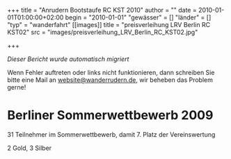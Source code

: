 +++
title = "Anrudern Bootstaufe RC KST 2010"
author = ""
date = 2010-01-01T01:00:00+02:00
begin = "2010-01-01"
"gewässer" = []
"länder" = []
"typ" = "wanderfahrt"
[[images]]
title = "preisverleihung LRV Berlin RC KST02"
src = "images/preisverleihung_LRV_Berlin_RC_KST02.jpg"

+++


*Dieser Bericht wurde automatisch migriert*

Wenn Fehler auftreten oder links nicht funktionieren, dann schreiben Sie bitte eine Mail an website@wanderrudern.de, wir beheben das Problem gerne!



# Berliner Sommerwettbewerb 2009


31 Teilnehmer im Sommerwettbewerb, damit 7. Platz der Vereinswertung

2 Gold, 3 Silber
